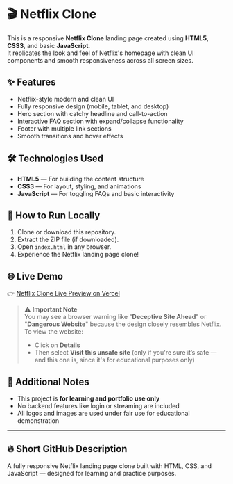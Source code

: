 # 🎬 Netflix Clone

This is a responsive **Netflix Clone** landing page created using **HTML5**, **CSS3**, and basic **JavaScript**.  
It replicates the look and feel of Netflix's homepage with clean UI components and smooth responsiveness across all screen sizes.


## ✨ Features

- Netflix-style modern and clean UI
- Fully responsive design (mobile, tablet, and desktop)
- Hero section with catchy headline and call-to-action
- Interactive FAQ section with expand/collapse functionality
- Footer with multiple link sections
- Smooth transitions and hover effects


## 🛠️ Technologies Used

- **HTML5** — For building the content structure
- **CSS3** — For layout, styling, and animations
- **JavaScript** — For toggling FAQs and basic interactivity


## 🚀 How to Run Locally

1. Clone or download this repository.
2. Extract the ZIP file (if downloaded).
3. Open `index.html` in any browser.
4. Experience the Netflix landing page clone!


## 🌐 Live Demo

👉 [Netflix Clone Live Preview on Vercel](https://netflix-clone-theta-ashen.vercel.app/)

> ⚠️ **Important Note**  
> You may see a browser warning like "**Deceptive Site Ahead**" or "**Dangerous Website**" because the design closely resembles Netflix.  
> To view the website:
> - Click on **Details**
> - Then select **Visit this unsafe site** (only if you're sure it’s safe — and this one is, since it's for educational purposes only)


## 📢 Additional Notes

- This project is **for learning and portfolio use only**
- No backend features like login or streaming are included
- All logos and images are used under fair use for educational demonstration

---

## 🔥 Short GitHub Description

A fully responsive Netflix landing page clone built with HTML, CSS, and JavaScript — designed for learning and practice purposes.



